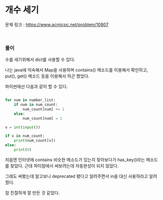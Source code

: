 개수 세기
===

문제 링크 : https://www.acmicpc.net/problem/10807

<br>

### 풀이

수를 세기위해서 dict를 사용할 수 있다.

나는 java에 익숙해서 Map을 사용하며 contains() 메소드를 이용해서 확인하고,
put(), get() 메소드 등을 이용해서 하곤 했었다.

파이썬에선 다음과 같이 할 수 있다.

```Python

for num in number_list:
    if num in num_count:
        num_count[num] += 1
    else:
        num_count[num] = 1

v = int(input())

if v in num_count:
    print(num_count[v])
else:
    print(0)

```

처음엔 인터넷에 contains 비슷한 메소드가 있는지 찾아보다가 has_key()라는 메소드를 찾았다. 근데 파이참에서 써보려는데 자동완성이 되지 않았다.

그래도 써봤는데 알고보니 deprecated 됐다고 알려주면서 in을 대신 사용하라고 알려줬다.

참 친절하게 잘 만든 것 같았다.